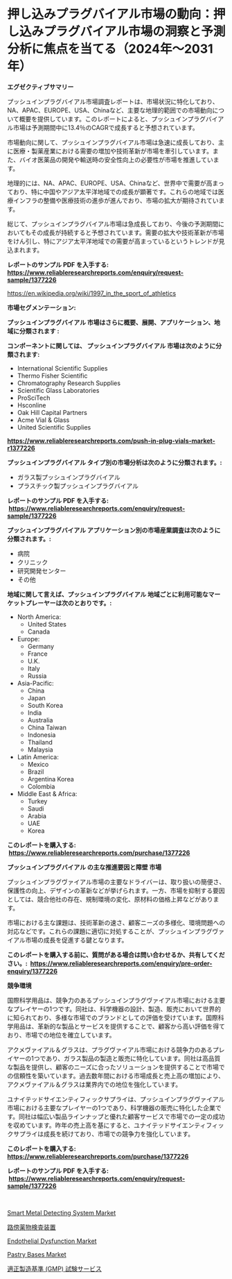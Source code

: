 <p><h1>押し込みプラグバイアル市場の動向：押し込みプラグバイアル市場の洞察と予測分析に焦点を当てる（2024年〜2031年）</h1></p><p><strong>エグゼクティブサマリー</strong></p>
<p><p>プッシュインプラグバイアル市場調査レポートは、市場状況に特化しており、NA、APAC、EUROPE、USA、Chinaなど、主要な地理的範囲での市場動向について概要を提供しています。このレポートによると、プッシュインプラグバイアル市場は予測期間中に13.4％のCAGRで成長すると予想されています。</p><p>市場動向に関して、プッシュインプラグバイアル市場は急速に成長しており、主に医療・製薬産業における需要の増加や技術革新が市場を牽引しています。また、バイオ医薬品の開発や輸送時の安全性向上の必要性が市場を推進しています。</p><p>地理的には、NA、APAC、EUROPE、USA、Chinaなど、世界中で需要が高まっており、特に中国やアジア太平洋地域での成長が顕著です。これらの地域では医療インフラの整備や医療技術の進歩が進んでおり、市場の拡大が期待されています。</p><p>総じて、プッシュインプラグバイアル市場は急成長しており、今後の予測期間においてもその成長が持続すると予想されています。需要の拡大や技術革新が市場をけん引し、特にアジア太平洋地域での需要が高まっているというトレンドが見込まれます。</p></p>
<p><strong>レポートのサンプル PDF を入手する: <a href="https://www.reliableresearchreports.com/enquiry/request-sample/1377226">https://www.reliableresearchreports.com/enquiry/request-sample/1377226</a></strong></p>
<p><a href="https://en.wikipedia.org/wiki/1997_in_the_sport_of_athletics">https://en.wikipedia.org/wiki/1997_in_the_sport_of_athletics</a></p>
<p><strong>市場セグメンテーション:</strong></p>
<p><strong> プッシュインプラグバイアル 市場はさらに概要、展開、アプリケーション、地域に分類されます :</strong></p>
<p><strong>コンポーネントに関しては、 プッシュインプラグバイアル 市場は次のように分類されます: &nbsp;</strong></p>
<p><ul><li>International Scientific Supplies</li><li>Thermo Fisher Scientific</li><li>Chromatography Research Supplies</li><li>Scientific Glass Laboratories</li><li>ProSciTech</li><li>Hsconline</li><li>Oak Hill Capital Partners</li><li>Acme Vial & Glass</li><li>United Scientific Supplies</li></ul></p>
<p><strong><a href="https://www.reliableresearchreports.com/push-in-plug-vials-market-r1377226">https://www.reliableresearchreports.com/push-in-plug-vials-market-r1377226</a></strong></p>
<p><strong> プッシュインプラグバイアル タイプ別の市場分析は次のように分類されます。:</strong></p>
<p><ul><li>ガラス製プッシュインプラグバイアル</li><li>プラスチック製プッシュインプラグバイアル</li></ul></p>
<p><strong>レポートのサンプル PDF を入手する: &nbsp;<a href="https://www.reliableresearchreports.com/enquiry/request-sample/1377226">https://www.reliableresearchreports.com/enquiry/request-sample/1377226</a></strong></p>
<p><strong> プッシュインプラグバイアル アプリケーション別の市場産業調査は次のように分類されます。:</strong></p>
<p><ul><li>病院</li><li>クリニック</li><li>研究開発センター</li><li>その他</li></ul></p>
<p><strong>地域に関して言えば、プッシュインプラグバイアル 地域ごとに利用可能なマーケットプレーヤーは次のとおりです。:</strong></p>
<p><ul>
    <li>
        North America:
        <ul>
            <li>United States</li>
            <li>Canada</li>
        </ul>
    </li>
    <li>
        Europe:
        <ul>
            <li>Germany</li>
            <li>France</li>
            <li>U.K.</li>
            <li>Italy</li>
            <li>Russia</li>
        </ul>
    </li>
    <li>
        Asia-Pacific:
        <ul>
            <li>China</li>
            <li>Japan</li>
            <li>South Korea</li>
            <li>India</li>
            <li>Australia</li>
            <li>China Taiwan</li>
            <li>Indonesia</li>
            <li>Thailand</li>
            <li>Malaysia</li>
        </ul>
    </li>
    <li>
        Latin America:
        <ul>
            <li>Mexico</li>
            <li>Brazil</li>
            <li>Argentina Korea</li>
            <li>Colombia</li>
        </ul>
    </li>
    <li>
        Middle East & Africa:
        <ul>
            <li>Turkey</li>
            <li>Saudi</li>
            <li>Arabia</li>
            <li>UAE</li>
            <li>Korea</li>
        </ul>
    </li>
    </ul></p>
<p><strong>このレポートを購入する: &nbsp;<a href="https://www.reliableresearchreports.com/purchase/1377226">https://www.reliableresearchreports.com/purchase/1377226</a></strong></p>
<p><strong>プッシュインプラグバイアル の主な推進要因と障壁 市場</strong></p>
<p><p>プッシュインプラグヴァイアル市場の主要なドライバーは、取り扱いの簡便さ、保護性の向上、デザインの革新などが挙げられます。一方、市場を抑制する要因としては、競合他社の存在、規制環境の変化、原材料の価格上昇などがあります。</p><p>市場における主な課題は、技術革新の速さ、顧客ニーズの多様化、環境問題への対応などです。これらの課題に適切に対処することが、プッシュインプラグヴァイアル市場の成長を促進する鍵となります。</p></p>
<p><strong>このレポートを購入する前に、質問がある場合は問い合わせるか、共有してください。:&nbsp; <a href="https://www.reliableresearchreports.com/enquiry/pre-order-enquiry/1377226">https://www.reliableresearchreports.com/enquiry/pre-order-enquiry/1377226</a></strong></p>
<p><strong>競争環境</strong></p>
<p><p>国際科学用品は、競争力のあるプッシュインプラグヴァイアル市場における主要なプレイヤーの1つです。同社は、科学機器の設計、製造、販売において世界的に知られており、多様な市場でのブランドとしての評価を受けています。国際科学用品は、革新的な製品とサービスを提供することで、顧客から高い評価を得ており、市場での地位を確立しています。</p><p>アクメヴァイアル＆グラスは、プラグヴァイアル市場における競争力のあるプレイヤーの1つであり、ガラス製品の製造と販売に特化しています。同社は高品質な製品を提供し、顧客のニーズに合ったソリューションを提供することで市場での信頼性を築いています。過去数年間における市場成長と売上高の増加により、アクメヴァイアル＆グラスは業界内での地位を強化しています。</p><p>ユナイテッドサイエンティフィックサプライは、プッシュインプラグヴァイアル市場における主要なプレイヤーの1つであり、科学機器の販売に特化した企業です。同社は幅広い製品ラインナップと優れた顧客サービスで市場での一定の成功を収めています。昨年の売上高を基にすると、ユナイテッドサイエンティフィックサプライは成長を続けており、市場での競争力を強化しています。</p></p>
<p><strong>このレポートを購入する: &nbsp; <a href="https://www.reliableresearchreports.com/purchase/1377226">https://www.reliableresearchreports.com/purchase/1377226</a></strong></p>
<p><strong>レポートのサンプル PDF を入手する: &nbsp;<a href="https://www.reliableresearchreports.com/enquiry/request-sample/1377226">https://www.reliableresearchreports.com/enquiry/request-sample/1377226</a></strong><strong></strong></p>
<p>&nbsp;</p>
<p><p><a href="https://www.linkedin.com/pulse/smart-metal-detecting-system-market-size-share-amp-trends-j1j7f?trackingId=S0I81daLA%2BPf3vY633uuzw%3D%3D">Smart Metal Detecting System Market</a></p><p><a href="https://github.com/roulaayoub-saad/Market-Research-Report-List-2/blob/main/5403315171663.md">路傍薬物検査装置</a></p><p><a href="https://github.com/Sherrillcrooksxa8i18ucf2m/Market-Research-Report-List-3/blob/main/endothelial-dysfunction-market.md">Endothelial Dysfunction Market</a></p><p><a href="https://www.linkedin.com/pulse/pastry-bases-market-share-size-trends-industry-analysis-rifif?trackingId=2qsIJ2BmoGXP%2BEBlSoO9VA%3D%3D">Pastry Bases Market</a></p><p><a href="https://github.com/zjkmgcs938405/Market-Research-Report-List-3/blob/main/6425716171662.md">適正製造基準 (GMP) 試験サービス</a></p></p>